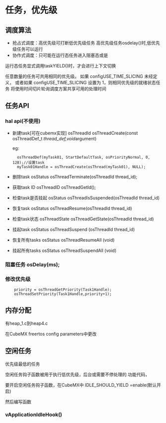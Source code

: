 # 任务，优先级

## 调度算法

* 抢占式调度：高优先级可打断低优先级任务 高优先级任务osdelay()时,低优先级任务可以运行
* 协作式调度：只可能在运行态任务进入阻塞态或是

运行态任务显式调用taskYIELD()时，才会进行上下文切换

任意数量的任务可共用相同的优先级。 如果 configUSE_TIME_SLICING 未经定义， 或者如果 configUSE_TIME_SLICING 设置为 1，则相同优先级的就绪状态任务 将使用时间切片轮询调度方案共享可用的处理时间

## 任务API




### hal api(不使用)

* 新建task[可在cubemx实现] osThreadId osThreadCreate(const osThreadDef_t *thread_def,void*argument)

    eg:

        osThreadDef(myTask01, StartDefaultTask, osPriorityNormal, 0, 128);//设置task
        myTask01Handle = osThreadCreate(osThread(myTask01), NULL);

* 删除task        osStatus osThreadTerminate(osThreadId thread_id);
* 获取task ID     osThreadID osThreadGetId();
* 检查task是否挂起 osStatus osThreadIsSuspended(osThreadId thread_id)
* 恢复task        osStatus osThreadResume(osThreadId thread_id)
* 检查task状态     osThreadState osThreadGetState(osThreadId thread_id)
* 挂起task        osStatus osThreadSuspend (osThreadId thread_id)
* 恢复所有tasks    osStatus osThreadResumeAll (void)
* 挂起所有tasks    osStatus osThreadSuspendAll (void)
### 阻塞任务 osDelay(ms);

### 修改优先级  

        priority = osThreadGetPriority(Task1Handle);
        osThreadSetPriority(Task1Handle,priority+1);

## 内存分配
有heap_1.c到heap4.c

在CubeMX  freertos config parameters中更改


## 空闲任务

优先级最低的任务

空闲任务钩子函数被用于执行低优先级，后台或需要不停处理的
功能代码，

要开启空闲任务钩子函数，在CubeMX中 IDLE_SHOULD_YIELD =enable(默认开启)

然后编写函数

### vApplicationIdleHook()

